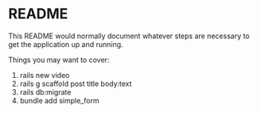 # README

This README would normally document whatever steps are necessary to get the
application up and running.

Things you may want to cover:

1. rails new video
2. rails g scaffold post title body:text
3. rails db:migrate
4. bundle add simple_form